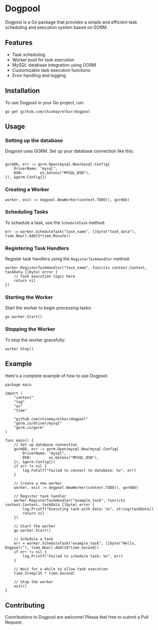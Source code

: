 # Dogpool

Dogpool is a Go package that provides a simple and efficient task scheduling and execution system based on GORM.

## Features

- Task scheduling
- Worker pool for task execution
- MySQL database integration using GORM
- Customizable task execution functions
- Error handling and logging

## Installation

To use Dogpool in your Go project, run:
```
go get github.com/chinmayrelkar/dogpool
```


## Usage

### Setting up the database

Dogpool uses GORM. Set up your database connection like this:

```

gormDb, err := gorm.Open(mysql.New(mysql.Config{
    DriverName: "mysql",
    DSN:        os.Getenv("MYSQL_DSN"),
}), &gorm.Config{})
```


### Creating a Worker


```
worker, exit := dogpool.NewWorker(context.TODO(), gormDb)
```


### Scheduling Tasks

To schedule a task, use the `ScheduleTask` method:

```
err := worker.ScheduleTask("task_name", []byte("task_data"), time.Now().Add(5*time.Minute))
```

### Registering Task Handlers

Register task handlers using the `RegisterTaskHandler` method:

```
worker.RegisterTaskHandler("task_name", func(ctx context.Context, taskData []byte) error {
    // Task execution logic here
    return nil
})
```

### Starting the Worker

Start the worker to begin processing tasks:


```
go worker.Start()
```

### Stopping the Worker

To stop the worker gracefully:


```
worker.Stop()
```

## Example

Here's a complete example of how to use Dogpool:

```
package main

import (
    "context"
    "log"
    "os"
    "time"

    "github.com/chinmayrelkar/dogpool"
    "gorm.io/driver/mysql"
    "gorm.io/gorm"
)

func main() {
    // Set up database connection
    gormDb, err := gorm.Open(mysql.New(mysql.Config{
        DriverName: "mysql",
        DSN:        os.Getenv("MYSQL_DSN"),
    }), &gorm.Config{})
    if err != nil {
        log.Fatalf("Failed to connect to database: %v", err)
    }

    // Create a new worker
    worker, exit := dogpool.NewWorker(context.TODO(), gormDb)

    // Register task handler
    worker.RegisterTaskHandler("example_task", func(ctx context.Context, taskData []byte) error {
        log.Printf("Executing task with data: %s", string(taskData))
        return nil
    })

    // Start the worker
    go worker.Start()

    // Schedule a task
    err = worker.ScheduleTask("example_task", []byte("Hello, Dogpool!"), time.Now().Add(10*time.Second))
    if err != nil {
        log.Printf("Failed to schedule task: %v", err)
    }

    // Wait for a while to allow task execution
    time.Sleep(15 * time.Second)

    // Stop the worker
    exit()
}
```

## Contributing

Contributions to Dogpool are welcome! Please feel free to submit a Pull Request.

